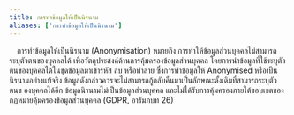 ```yaml
---
title: การทำข้อมูลให้เป็นนิรนาม
aliases: ['การทำข้อมูลให้เป็นนิรนาม']
---
```


&emsp;การทำข้อมูลให้เป็นนิรนาม (Anonymisation)
หมายถึง การทำให้ข้อมูลส่วนบุคคลไม่สามารถระบุตัวตนของบุคคลได้
เพื่อวัตถุประสงค์ด้านการคุ้มครองข้อมูลส่วนบุคคล
โดยการนำข้อมูลที่ใช้ระบุตัวตนของบุคคลได้ในชุดข้อมูลมาเข้ารหัส ลบ หรือทำลาย
ซึ่งการทำข้อมูลให้ Anonymised หรือเป็นนิรนามอย่างแท้จริง
ข้อมูลดังกล่าวควรจะไม่สามารถกู้กลับคืนมาเป็นลักษณะดั้งเดิมที่สามารถระบุตัวตนข
องบุคคลได้อีก
ข้อมูลนิรนามไม่เป็นข้อมูลส่วนบุคคล
และไม่ได้รับการคุ้มครองภายใต้ขอบเขตของกฎหมายคุ้มครองข้อมูลส่วนบุคคล
(GDPR, อารัมภบท 26)